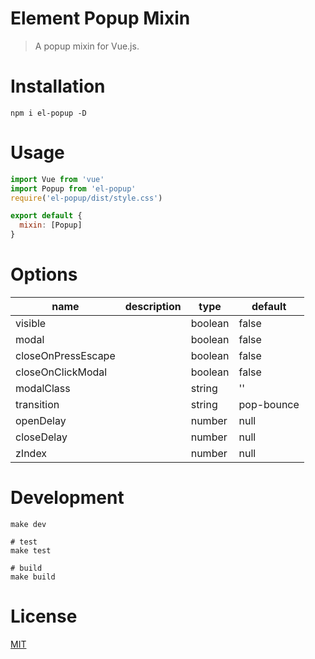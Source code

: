 # Element Popup Mixin
> A popup mixin for Vue.js.

# Installation
```shell
npm i el-popup -D
```

# Usage
```javascript
import Vue from 'vue'
import Popup from 'el-popup'
require('el-popup/dist/style.css')

export default {
  mixin: [Popup]
}
```

# Options

|     name    | description |     type    |   default   |
|-------------|-------------|-------------|-------------|
|   visible   |             |   boolean   |    false    |
|   modal   |             |   boolean   |    false    |
| closeOnPressEscape |             |   boolean   |    false    |
| closeOnClickModal |             |   boolean   |    false    |
| modalClass |             |   string   |      ''     |
|  transition |            |    string   |  pop-bounce |
|  openDelay  |             |   number   |    null    |
|  closeDelay  |             |   number   |    null    |
|  zIndex  |             |   number   |    null    |

# Development
```shell
make dev

# test
make test

# build
make build
```

# License
[MIT](https://opensource.org/licenses/MIT)
